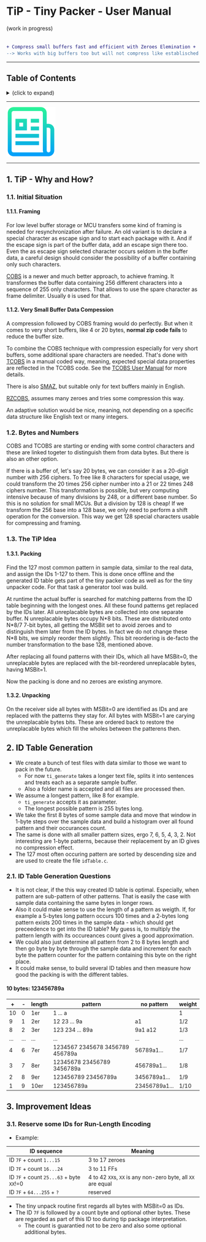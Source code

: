 # TiP - Tiny Packer - User Manual

(work in progress)

```diff

+ Compress small buffers fast and efficient with Zeroes Elemination +
--> Works with big buffers too but will not compress like establisched zip tools ❗

```

---
<h2>Table of Contents</h2>
<details><summary>(click to expand)</summary><ol><!-- TABLE OF CONTENTS START -->

<!--
Table of Contents Generation:
* Install vsCode extension "Markdown TOC" from dumeng
* Use Shift-Command-P "markdownTOC:generate" to get the automatic numbering.
* replace "<a name" with "<a id"
* replace "##" followed by 2 spaces with "## "‚
-->

<!-- vscode-markdown-toc -->
* 1. [TiP - Why and How?](#tip---why-and-how?)
  * 1.1. [Initial Situation](#initial-situation)
    * 1.1.1. [Framing](#framing)
    * 1.1.2. [ Very Small Buffer Data Compession](#-very-small-buffer-data-compession)
  * 1.2. [Bytes and Numbers](#bytes-and-numbers)
  * 1.3. [The TiP Idea](#the-tip-idea)
    * 1.3.1. [Packing](#packing)
    * 1.3.2. [Unpacking](#unpacking)
* 2. [ID Table Generation](#id-table-generation)
  * 2.1. [ID Table Generation Questions](#id-table-generation-questions)
* 3. [Improvement Ideas](#improvement-ideas)
  * 3.1. [Reserve some IDs for Run-Length Encoding](#reserve-some-ids-for-run-length-encoding)
  * 3.2. [Minimize Worst-Case Size](#minimize-worst-case-size)

<!-- vscode-markdown-toc-config
	numbering=true
	autoSave=true
	/vscode-markdown-toc-config -->
<!-- /vscode-markdown-toc -->

</div></ol></details><!-- TABLE OF CONTENTS END -->

---

![./images/logo.png](../images/logo.png)

---

## 1. <a id='tip---why-and-how?'></a>TiP - Why and How?

### 1.1. <a id='initial-situation'></a>Initial Situation

#### 1.1.1. <a id='framing'></a>Framing

For low level buffer storage or MCU transfers some kind of framing is needed for resynchronization after failure. An old variant is to declare a special character as escape sign and to start each package with it. And if the escape sign is part of the buffer data, add an escape sign there too. Even the as escape sign selected character occurs seldom in the buffer data, a careful design should consider the possibility of a buffer containing only such characters.

[COBS](https://en.wikipedia.org/wiki/Consistent_Overhead_Byte_Stuffing) is a newer and much better approach, to achieve framing. It transformes the buffer data containing 256 different characters into a sequence of 255 only characters. That allows to use the spare character as frame delimiter. Usually `0` is used for that.

#### 1.1.2. <a id='-very-small-buffer-data-compession'></a> Very Small Buffer Data Compession

A compression followed by COBS framing would do perfectly. But when it comes to very short buffers, like 4 or 20 bytes, **normal zip code fails** to reduce the buffer size.

To combine the COBS technique with compression especially for very short buffers, some additional spare characters are needed. That's done with [TCOBS](https://github.com/rokath/tcobs) in a manual coded way, meaning, expected special data properties are reflected in the TCOBS code. See the [TCOBS User Manual](https://github.com/rokath/tcobs/blob/master/docs/TCOBSv2Specification.md) for more details.

There is also [SMAZ](https://github.com/antirez/smaz), but suitable only for text buffers mainly in English.

[RZCOBS](https://github.com/Dirbaio/rzcobs), assumes many zeroes and tries some compression this way.

An adaptive solution would be nice, meaning, not depending on a specific data structure like English text or many integers.

### 1.2. <a id='bytes-and-numbers'></a>Bytes and Numbers

COBS and TCOBS are starting or ending with some control characters and these are linked togeter to distinguish them from data bytes. But there is also an other option.

If there is a buffer of, let's say 20 bytes, we can consider it as a 20-digit number with 256 ciphers. To free like 8 characters for special usage, we could transform the 20 times 256 cipher number into a 21 or 22 times 248 ciphers number. This transformation is possible, but very computing intensive because of many divisions by 248, or a different base number. So this is no solution for small MCUs. But a division by 128 is cheap! If we transform the 256 base into a 128 base, we only need to perform a shift operation for the conversion. This way we get 128 special characters usable for compressing and framing.

### 1.3. <a id='the-tip-idea'></a>The TiP Idea

#### 1.3.1. <a id='packing'></a>Packing

Find the 127 most common pattern in sample data, similar to the real data, and assign the IDs 1-127 to them. This is done once offline and the generated ID table gets part of the tiny packer code as well as for the tiny unpacker code. For that task a generator tool was build.

At runtime the actual buffer is searched for matching patterns from the ID table beginning with the longest ones. All these found patterns get replaced by the IDs later. All unreplacable bytes are collected into one separate buffer. N unreplacable bytes occupy N\*8 bits. These are distributed onto N\*8/7 7-bit bytes, all getting the MSBit set to avoid zeroes and to distinguish them later from the ID bytes. In fact we do not change these N\*8 bits, we simply reorder them slightly. This bit reordering is de-facto the number transformation to the base 128, mentioned above.

After replacing all found patterns with their IDs, which all have MSBit=0, the unreplacable bytes are replaced with the bit-reordered unreplacable bytes, having MSBit=1.

Now the packing is done and no zeroes are existing anymore.

#### 1.3.2. <a id='unpacking'></a>Unpacking

On the receiver side all bytes with MSBit=0 are identified as IDs and are replaced with the patterns they stay for. All bytes with MSBit=1 are carying the unreplacable bytes bits. These are ordered back to restore the unreplacable bytes which fill the wholes between the patterens then.

## 2. <a id='id-table-generation'></a>ID Table Generation

* We create a bunch of test files with data similar to those we want to pack in the future.
  * For now `ti_generate` takes a longer text file, splits it into sentences and treats each as a separate sample buffer.
  * Also a folder name is accepted and all files are processed then.
* We assume a longest pattern, like 8 for example.
  * `ti_generate` accepts it as parameter.
  * The longest possible pattern is 255 bytes long.
* We take the first 8 bytes of some sample data and move that window in 1-byte steps over the sample data and build a histogram over all found pattern and their occurances count.
* The same is done with all smaller pattern sizes, ergo 7, 6, 5, 4, 3, 2. Not interesting are 1-byte patterns, because their replacement by an ID gives no compression effect.
* The 127 most often occuring pattern are sorted by descending size and are used to create the file `idTable.c`.

### 2.1. <a id='id-table-generation-questions'></a>ID Table Generation Questions

* It is not clear, if the this way created ID table is optimal. Especially, when pattern are sub-pattern of other patterns. That is easily the case with sample data containing the same bytes in longer rows.
* Also it could make sense to use the length of a pattern as weigth. If, for example a 5-bytes long pattern occurs 100 times and a 2-bytes long pattern exists 200 times in the sample data - which should get preceedence to get into the ID table? My guess is, to multiply the pattern length with its occureances count gives a good approximation.
* We could also just determine all pattern from 2 to 8 bytes length and then go byte by byte through the sample data and increment for each byte the pattern counter for the pattern containing this byte on the right place.
* It could make sense, to build several ID tables and then measure how good the packing is with the different tables.

#### 10 bytes: 123456789a 

+|-|length|pattern|no pattern|weight
-|-|-|-|-|-
10 | 0 | 1er | 1 ... a ||1
9 | 1 |2er| 12 23 ... 9a| a1| 1/2
8 | 2 |3er |123 234 ... 89a| 9a1 a12 | 1/3
...|...|...|...|...|...
4 |6| 7er|1234567 2345678 3456789 456789a|56789a1...|1/7
3 | 7 | 8er | 12345678 23456789 3456789a | 456789a1...|1/8
2 | 8 | 9er | 123456789 23456789a | 3456789a1...|1/9
1 | 9 | 10er | 123456789a | 23456789a1...|1/10

## 3. <a id='improvement-ideas'></a>Improvement Ideas

### 3.1. <a id='reserve-some-ids-for-run-length-encoding'></a>Reserve some IDs for Run-Length Encoding

* Example:

| ID sequence                               | Meaning                                                       |
| ----------------------------------------- | ------------------------------------------------------------- |
| ID `7F` + count `1...15`                  | 3 to 17 zeroes                                                |
| ID `7F` + count `16...24`                 | 3 to 11 FFs                                                   |
| ID `7F` + count `25...63` + byte `XX`!=0  | 4 to 42 `XX`s, `XX` is any non-zero byte, all `XX` are equal  |
| ID `7F` + `64...255` + `?`                | reserved                                                      |


* The tiny unpack routine first regards all bytes with MSBit=0 as IDs.
* The ID `7F` is followed by a count byte and optional other bytes. These are regarded as part of this ID too during tip package interpretation.
  * The count is guarantied not to be zero and also some optional additional bytes.



<!--
### 3.2. <a id='minimize-worst-case-size'></a>Minimize Worst-Case Size

* If data are containing no ID table pattern at all, they are getting bigger by the factor 8/7. Thats a result of treating the data in 8 bit units (bytes).
* If we change that to 16-bit units, by accepting an optional padding byte, we can reduce this increase factor to 16/15.
* We still have IDs 1-127
* An existing ID 127 just tells if there is a padding byte in the unreplacable data.
* When unpacking, the first set MSBit tells that this byte and the next are unreplaceable. So we get N 16-bit groups of unreplacable data. BUT the 2nd byte could be zero!
* 



https://jwakely.github.io/pkg-gcc-latest/

```bash
wget --content-disposition https://kayari.org/gcc-latest/gcc-latest.deb
cd ~/Downloads
sudo dpkg -i gcc-latest_15.0.0-20250112gitf4fa0b7d493a.deb
cd /opt
ls -l # gcc-latest
cd /etc/profile.d # ls -l
sudo echo export PATH=/opt/gcc-latest/bin/:$PATH > # /etc/profile.d/gccpath.go 
```
-->
